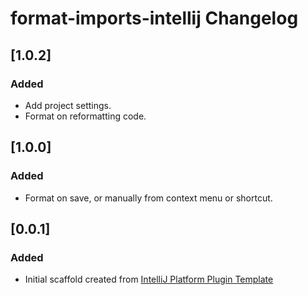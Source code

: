 <!-- Keep a Changelog guide -> https://keepachangelog.com -->

# format-imports-intellij Changelog

## [1.0.2]
### Added
- Add project settings.
- Format on reformatting code.

## [1.0.0]
### Added
- Format on save, or manually from context menu or shortcut.

## [0.0.1]
### Added
- Initial scaffold created from [IntelliJ Platform Plugin Template](https://github.com/JetBrains/intellij-platform-plugin-template)
